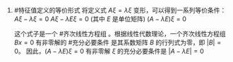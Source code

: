 1. #特征值定义的等价形式
	将定义式 $Aξ = λξ$ 变形，可以得到一系列等价条件：
	    $Aξ - λξ = 0$
	    $Aξ - λEξ = 0$ (其中 $E$ 是单位矩阵)
	    $(A - λE)ξ = 0$
	
	 这个式子是一个 #齐次线性方程组 。根据线性代数理论，一个齐次线性方程组 $Bx=0$ 有非零解的 #充分必要条件 是其系数矩阵 $B$ 的行列式为零，即 $|B|=0$。
	    因此，$(A - λE)ξ = 0$ 有非零解 $ξ$ 的充分必要条件是 $|A - λE| = 0$